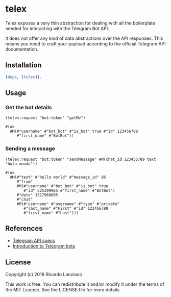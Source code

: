 telex
=====

Telex exposes a very thin abstraction for dealing with all the
boilerplate needed for interacting with the Telegram Bot API.

It does not offer any kind of data abstractions over the API
responses. This means you need to craft your payload according to the
official Telegram API documentation.

## Installation
```Erlang
{deps, [telex]}.
```

## Usage

### Get the bot details
```LFE
(telex:request "bot:token" "getMe")

#(ok
  #M(#"username" #"bot_bot" #"is_bot" true #"id" 123456789
     #"first_name" #"BotBot"))
```

### Sending a message
```LFE
(telex:request "bot:token" "sendMessage" #M(chat_id 123456789 text "hola mundo"))

#(ok
  #M(#"text" #"hello world" #"message_id" 86
     #"from"
     #M(#"username" #"bot_bot" #"is_bot" true
        #"id" 525399965 #"first_name" #"BotBot")
     #"date" 1517968605
     #"chat"
     #M(#"username" #"username" #"type" #"private"
        #"last_name" #"First" #"id" 123456789
        #"first_name" #"Last")))
```

## References

- [Telegram API specs](https://core.telegram.org/bots/api)
- [Introduction to Telegram bots](https://core.telegram.org/bots)

## License

Copyright (c) 2018 Ricardo Lanziano

This work is free. You can redistribute it and/or modify it under the
terms of the MIT License. See the LICENSE file for more details.
